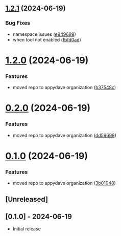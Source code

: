 ## [1.2.1](https://github.com/appydave/openai_101/compare/v1.2.0...v1.2.1) (2024-06-19)


### Bug Fixes

* namespace issues ([e949689](https://github.com/appydave/openai_101/commit/e949689d69f49bf0874e31174acef977816aa43c))
* when tool not enabled ([fbfd0ad](https://github.com/appydave/openai_101/commit/fbfd0ad478c05e416cc72163a3300efa89acdd86))

# [1.2.0](https://github.com/appydave/openai_101/compare/v1.1.0...v1.2.0) (2024-06-19)


### Features

* moved repo to appydave organization ([b37548c](https://github.com/appydave/openai_101/commit/b37548ca75e2e25b8f3c08cf22801ef1f6d1d631))

# [0.2.0](https://github.com/appydave/openai_101/compare/v0.1.0...v0.2.0) (2024-06-19)


### Features

* moved repo to appydave organization ([dd59698](https://github.com/appydave/openai_101/commit/dd596981dc69723a1c59b53db845f29d616f0540))

# [0.1.0](https://github.com/appydave/openai_101/compare/v0.0.1...v0.1.0) (2024-06-19)


### Features

* moved repo to appydave organization ([3b01048](https://github.com/appydave/openai_101/commit/3b01048e2e0f381a6ab5bc0a7cfb4cedd83da88f))

## [Unreleased]

## [0.1.0] - 2024-06-19

- Initial release
